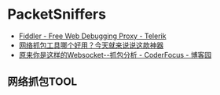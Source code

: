 # PacketSniffers

- [Fiddler - Free Web Debugging Proxy - Telerik](https://www.telerik.com/fiddler)
- [网络抓包工具哪个好用？今天就来说说这款神器](http://baijiahao.baidu.com/s?id=1601267158366334772&wfr=spider&for=pc)
- [原来你是这样的Websocket--抓包分析 - CoderFocus - 博客园](https://www.cnblogs.com/songwenjie/p/8575579.html)

## 网络抓包TOOL

```txt

```